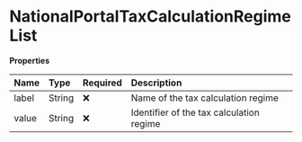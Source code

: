 # NationalPortalTaxCalculationRegimeList

**Properties**

| Name  | Type   | Required | Description                              |
| :---- | :----- | :------- | :--------------------------------------- |
| label | String | ❌       | Name of the tax calculation regime       |
| value | String | ❌       | Identifier of the tax calculation regime |

<!-- This file was generated by liblab | https://liblab.com/ -->
